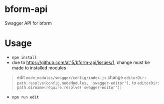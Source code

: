 # bform-api
Swagger API for bform

# Usage

- `npm install`
- due to https://github.com/at15/bform-api/issues/1, change must be made to installed modules
> edit `node_modules/swagger/config/index.js` change `editorDir: path.resolve(config.nodeModules, 'swagger-editor'),` to `editorDir: path.dirname(require.resolve('swagger-editor'))`
- `npm run edit`